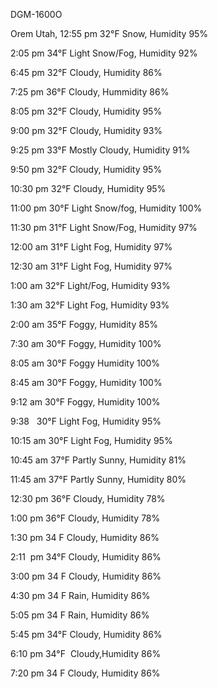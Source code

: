   DGM-1600O
  
Orem Utah, 12:55 pm
32°F Snow, Humidity 95%

2:05 pm 
34°F Light Snow/Fog, Humidity 92%

6:45 pm
32°F Cloudy, Humidity 86%

7:25 pm
36°F Cloudy, Hummidity 86%

8:05 pm
32°F Cloudy, Humidity 95%

9:00 pm
32°F Cloudy, Humidity 93%

9:25 pm
33°F Mostly Cloudy, Humidity 91%

9:50 pm
32°F Cloudy, Humidity 95%

10:30 pm
32°F Cloudy, Humidity 95%

11:00 pm
30°F Light Snow/fog, Humidity 100%

11:30 pm 
31°F Light Snow/Fog, Humidity 97%

12:00 am 
31°F Light Fog, Humidity 97%

12:30 am
31°F Light Fog, Humidity 97%

1:00 am
32°F Light/Fog, Humidity 93%

1:30 am
32°F Light Fog, Humidity 93%

2:00 am 
35°F Foggy, Humidity 85%

7:30 am
30°F Foggy, Humidity 100%

8:05 am
30°F Foggy Humidity 100%

8:45 am
30°F Foggy, Humidity 100%

9:12 am 
30°F Foggy, Humidity 100%

9:38  
30°F Light Fog, Humidity 95%

10:15 am 
30°F Light Fog, Humidity 95%

10:45 am
37°F Partly Sunny, Humidity 81%

11:45 am 
37°F Partly Sunny, Humidity 80%

12:30 pm 
36°F Cloudy, Humidity 78%

1:00 pm 
36°F Cloudy, Humidity 78%

1:30 pm
34 F Cloudy, Humidity 86%

2:11  pm 
34°F Cloudy, Humidity 86%

3:00 pm 
34 F Cloudy, Humidity 86%

4:30 pm 
34 F Rain, Humidity 86%

5:05 pm
34 F Rain, Humidity 86%

5:45 pm
34°F Cloudy, Humidity 86%

6:10 pm
34°F  Cloudy,Humidity 86%

7:20 pm
34 F Cloudy, Humidity 86%
